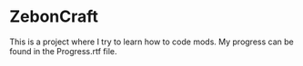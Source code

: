 # ZebonCraft

This is a project where I try to learn how to code mods.
My progress can be found in the Progress.rtf file.

